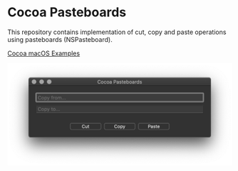 # Cocoa Pasteboards

This repository contains implementation of cut, copy and paste operations using pasteboards (NSPasteboard).

[Cocoa macOS Examples](https://github.com/NikolaGrujic91/Cocoa-macOS-Examples)

![image missing](App.png "Application UI")